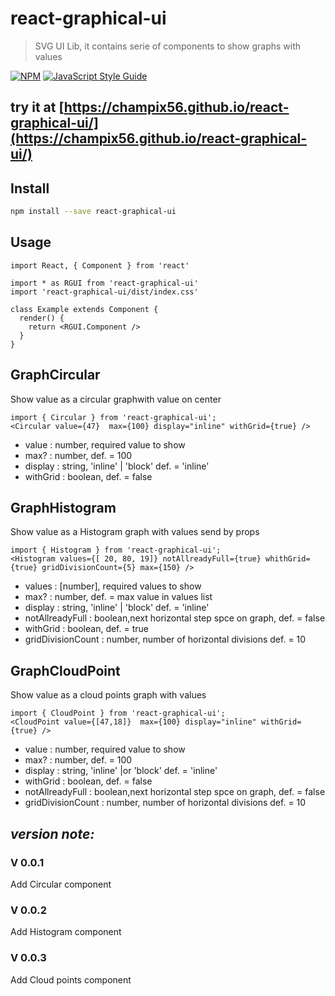 # react-graphical-ui

> SVG UI Lib, it contains serie of components to show graphs with values

[![NPM](https://img.shields.io/npm/v/react-graphical-ui.svg)](https://www.npmjs.com/package/react-graphical-ui) [![JavaScript Style Guide](https://img.shields.io/badge/code_style-standard-brightgreen.svg)](https://standardjs.com)

## try it at [https://champix56.github.io/react-graphical-ui/](https://champix56.github.io/react-graphical-ui/)

## Install

```bash
npm install --save react-graphical-ui
```

## Usage

```tsx
import React, { Component } from 'react'

import * as RGUI from 'react-graphical-ui'
import 'react-graphical-ui/dist/index.css'

class Example extends Component {
  render() {
    return <RGUI.Component />
  }
}
```

## GraphCircular
Show value as a circular graphwith value on center
```tsx
import { Circular } from 'react-graphical-ui';
<Circular value={47}  max={100} display="inline" withGrid={true} />
```

* value  : number, required value to show
* max? : number,  def. = 100
* display : string, 'inline' | 'block' def. = 'inline'
* withGrid : boolean, def. = false

## GraphHistogram

Show value as a Histogram graph with values send by props

```tsx
import { Histogram } from 'react-graphical-ui';
<Histogram values={[ 20, 80, 19]} notAllreadyFull={true} whithGrid={true} gridDivisionCount={5} max={150} />
```

* values  : [number], required values to show
* max? : number,  def. = max value in values list
* display : string, 'inline' | 'block' def. = 'inline'
* notAllreadyFull : boolean,next horizontal step spce on graph, def. = false
* withGrid : boolean, def. = true
* gridDivisionCount : number, number of horizontal divisions def. = 10

## GraphCloudPoint

Show value as a cloud points graph with values

```tsx
import { CloudPoint } from 'react-graphical-ui';
<CloudPoint value={[47,18]}  max={100} display="inline" withGrid={true} />
```

* value  : number, required value to show
* max? : number,  def. = 100
* display : string, 'inline' |or 'block' def. = 'inline'
* withGrid : boolean, def. = false
* notAllreadyFull : boolean,next horizontal step spce on graph, def. = false
* gridDivisionCount : number, number of horizontal divisions def. = 10

## ***version note:***

### V 0.0.1

  Add Circular component

### V 0.0.2

  Add Histogram component

### V 0.0.3

  Add Cloud points component

